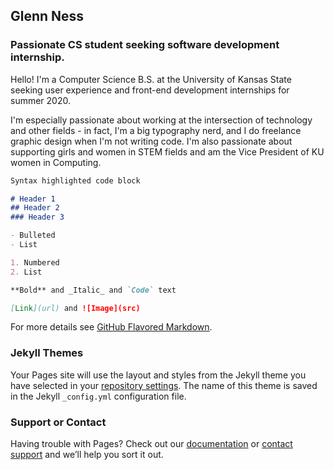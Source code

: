 
## Glenn Ness

### Passionate CS student seeking software development internship.

Hello! I'm a Computer Science B.S. at the University of Kansas State seeking user experience and front-end development internships for summer 2020.

I'm especially passionate about working at the intersection of technology and other fields - in fact, I'm a big typography nerd, and I do freelance graphic design when I'm not writing code. I'm also passionate about supporting girls and women in STEM fields and am the Vice President of KU women in Computing.

```markdown
Syntax highlighted code block

# Header 1
## Header 2
### Header 3

- Bulleted
- List

1. Numbered
2. List

**Bold** and _Italic_ and `Code` text

[Link](url) and ![Image](src)
```

For more details see [GitHub Flavored Markdown](https://guides.github.com/features/mastering-markdown/).

### Jekyll Themes

Your Pages site will use the layout and styles from the Jekyll theme you have selected in your [repository settings](https://github.com/gness9/glennness/settings). The name of this theme is saved in the Jekyll `_config.yml` configuration file.

### Support or Contact

Having trouble with Pages? Check out our [documentation](https://help.github.com/categories/github-pages-basics/) or [contact support](https://github.com/contact) and we’ll help you sort it out.
